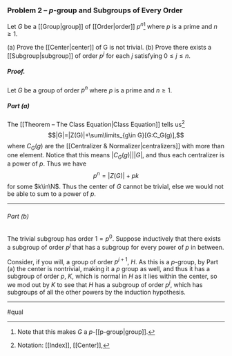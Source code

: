 ### Problem 2 – $p$-group and Subgroups of Every Order
Let $G$ be a [[Group|group]] of [[Order|order]] $p^n$[^1] where $p$ is a prime and $n \geq 1$.

(a) Prove the [[Center|center]] of G is not trivial.
(b) Prove there exists a [[Subgroup|subgroup]] of order $p^j$ for each $j$ satisfying $0 \leq j \leq n.$

##### *Proof.*
Let $G$ be a group of order $p^n$ where $p$ is a prime and $n \geq 1$.

##### Part (a)
The [[Theorem – The Class Equation|Class Equation]] tells us[^2]
$$|G|=|Z(G)|+\sum\limits_{g\in G}[G:C_G(g)],$$where $C_G(g)$ are the [[Centralizer & Normalizer|centralizers]] with more than one element. Notice that this means $|C_G(g)|\big||G|$, and thus each centralizer is a power of $p$. Thus we have $$p^n=|Z(G)|+pk$$for some $k\in\N$. Thus the center of $G$ cannot be trivial, else we would not be able to sum to a power of $p$. 
***
###### Part (b)
The trivial subgroup has order $1=p^0$. Suppose inductively that there exists a subgroup of order $p^{j}$ that has a subgroup for every power of $p$ in between. 

Consider, if you will, a group of order $p^{j+1}$, $H$. As this is a $p$-group, by Part (a) the center is nontrivial, making it a $p$ group as well, and thus it has a subgroup of order $p$, $K$, which is normal in $H$ as it lies within the center, so we mod out by $K$ to see that $H$ has a subgroup of order $p^j$, which has subgroups of all the other powers by the induction hypothesis. 
***
#qual

[^1]: Note that this makes $G$ a $p$-[[p-group|group]].
[^2]: Notation: [[Index]], [[Center]], 
